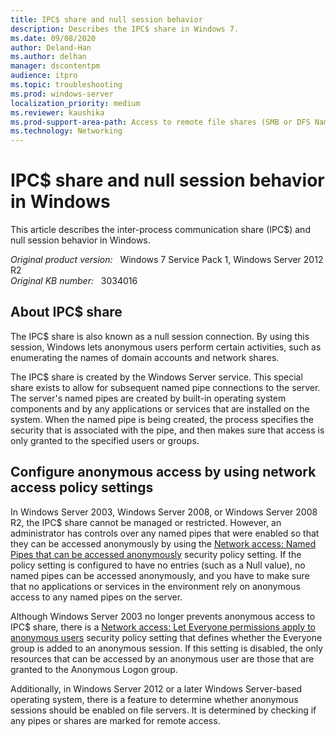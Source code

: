 ```yaml
---
title: IPC$ share and null session behavior
description: Describes the IPC$ share in Windows 7.
ms.date: 09/08/2020
author: Deland-Han
ms.author: delhan
manager: dscontentpm
audience: itpro
ms.topic: troubleshooting
ms.prod: windows-server
localization_priority: medium
ms.reviewer: kaushika
ms.prod-support-area-path: Access to remote file shares (SMB or DFS Namespace)
ms.technology: Networking
---
```

# IPC$ share and null session behavior in Windows

This article describes the inter-process communication share (IPC$) and null session behavior in Windows.

_Original product version:_ &nbsp; Windows 7 Service Pack 1, Windows Server 2012 R2  
_Original KB number:_ &nbsp; 3034016

## About IPC$ share

The IPC$ share is also known as a null session connection. By using this session, Windows lets anonymous users perform certain activities, such as enumerating the names of domain accounts and network shares.

The IPC$ share is created by the Windows Server service. This special share exists to allow for subsequent named pipe connections to the server. The server's named pipes are created by built-in operating system components and by any applications or services that are installed on the system. When the named pipe is being created, the process specifies the security that is associated with the pipe, and then makes sure that access is only granted to the specified users or groups.

## Configure anonymous access by using network access policy settings

In Windows Server 2003, Windows Server 2008, or Windows Server 2008 R2, the IPC$ share cannot be managed or restricted. However, an administrator has controls over any named pipes that were enabled so that they can be accessed anonymously by using the [Network access: Named Pipes that can be accessed anonymously](/previous-versions/windows/it-pro/windows-server-2008-R2-and-2008/jj852278(v=ws.10)) security policy setting. If the policy setting is configured to have no entries (such as a Null value), no named pipes can be accessed anonymously, and you have to make sure that no applications or services in the environment rely on anonymous access to any named pipes on the server.

Although Windows Server 2003 no longer prevents anonymous access to IPC$ share, there is a [Network access: Let Everyone permissions apply to anonymous users](/previous-versions/windows/it-pro/windows-server-2003/cc778182(v=ws.10)) security policy setting that defines whether the Everyone group is added to an anonymous session. If this setting is disabled, the only resources that can be accessed by an anonymous user are those that are granted to the Anonymous Logon group.

Additionally, in Windows Server 2012 or a later Windows Server-based operating system, there is a feature to determine whether anonymous sessions should be enabled on file servers. It is determined by checking if any pipes or shares are marked for remote access.

